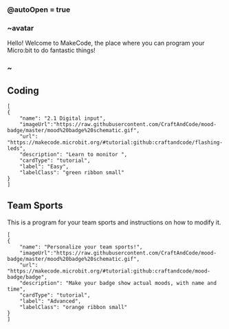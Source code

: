 ### @autoOpen = true
### ~avatar
Hello! Welcome to MakeCode, the place where you can program your Micro:bit to do fantastic things!
### ~
## Coding

```codecard
[
{
    "name": "2.1 Digital input",
    "imageUrl":"https://raw.githubusercontent.com/CraftAndCode/mood-badge/master/mood%20badge%20schematic.gif",
    "url": "https://makecode.microbit.org/#tutorial:github:craftandcode/flashing-leds", 
    "description": "Learn to monitor ", 
    "cardType": "tutorial",
    "label": "Easy",
    "labelClass": "green ribbon small"
}
]
```

## Team Sports
This is a program for your team sports and instructions on how to modify it.
```codecard
[
{
    "name": "Personalize your team sports!",
    "imageUrl":"https://raw.githubusercontent.com/CraftAndCode/mood-badge/master/mood%20badge%20schematic.gif",
    "url": "https://makecode.microbit.org/#tutorial:github:craftandcode/mood-badge/badge", 
    "description": "Make your badge show actual moods, with name and time", 
    "cardType": "tutorial",
    "label": "Advanced",
    "labelClass": "orange ribbon small"
}
]
```
